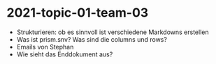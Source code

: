 # 2021-topic-01-team-03

- Strukturieren: ob es sinnvoll ist verschiedene Markdowns erstellen
- Was ist prism.snv? Was sind die columns und rows?
- Emails von Stephan
- Wie sieht das Enddokument aus?
